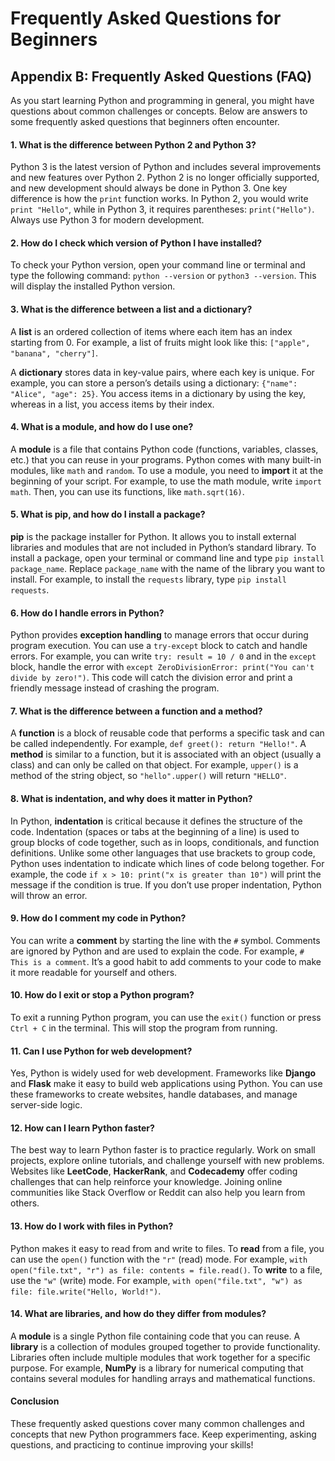 # Frequently Asked Questions for Beginners

## Appendix B: Frequently Asked Questions (FAQ)

As you start learning Python and programming in general, you might have questions about common challenges or concepts. Below are answers to some frequently asked questions that beginners often encounter.

#### 1. What is the difference between Python 2 and Python 3?

Python 3 is the latest version of Python and includes several improvements and new features over Python 2. Python 2 is no longer officially supported, and new development should always be done in Python 3. One key difference is how the `print` function works. In Python 2, you would write `print "Hello"`, while in Python 3, it requires parentheses: `print("Hello")`. Always use Python 3 for modern development.

#### 2. How do I check which version of Python I have installed?

To check your Python version, open your command line or terminal and type the following command: `python --version` or `python3 --version`. This will display the installed Python version.

#### 3. What is the difference between a list and a dictionary?

A **list** is an ordered collection of items where each item has an index starting from 0. For example, a list of fruits might look like this: `["apple", "banana", "cherry"]`.

A **dictionary** stores data in key-value pairs, where each key is unique. For example, you can store a person’s details using a dictionary: `{"name": "Alice", "age": 25}`. You access items in a dictionary by using the key, whereas in a list, you access items by their index.

#### 4. What is a module, and how do I use one?

A **module** is a file that contains Python code (functions, variables, classes, etc.) that you can reuse in your programs. Python comes with many built-in modules, like `math` and `random`. To use a module, you need to **import** it at the beginning of your script. For example, to use the math module, write `import math`. Then, you can use its functions, like `math.sqrt(16)`.

#### 5. What is pip, and how do I install a package?

**pip** is the package installer for Python. It allows you to install external libraries and modules that are not included in Python’s standard library. To install a package, open your terminal or command line and type `pip install package_name`. Replace `package_name` with the name of the library you want to install. For example, to install the `requests` library, type `pip install requests`.

#### 6. How do I handle errors in Python?

Python provides **exception handling** to manage errors that occur during program execution. You can use a `try-except` block to catch and handle errors. For example, you can write `try: result = 10 / 0` and in the `except` block, handle the error with `except ZeroDivisionError: print("You can't divide by zero!")`. This code will catch the division error and print a friendly message instead of crashing the program.

#### 7. What is the difference between a function and a method?

A **function** is a block of reusable code that performs a specific task and can be called independently. For example, `def greet(): return "Hello!"`. A **method** is similar to a function, but it is associated with an object (usually a class) and can only be called on that object. For example, `upper()` is a method of the string object, so `"hello".upper()` will return `"HELLO"`.

#### 8. What is indentation, and why does it matter in Python?

In Python, **indentation** is critical because it defines the structure of the code. Indentation (spaces or tabs at the beginning of a line) is used to group blocks of code together, such as in loops, conditionals, and function definitions. Unlike some other languages that use brackets to group code, Python uses indentation to indicate which lines of code belong together. For example, the code `if x > 10: print("x is greater than 10")` will print the message if the condition is true. If you don’t use proper indentation, Python will throw an error.

#### 9. How do I comment my code in Python?

You can write a **comment** by starting the line with the `#` symbol. Comments are ignored by Python and are used to explain the code. For example, `# This is a comment`. It’s a good habit to add comments to your code to make it more readable for yourself and others.

#### 10. How do I exit or stop a Python program?

To exit a running Python program, you can use the `exit()` function or press `Ctrl + C` in the terminal. This will stop the program from running.

#### 11. Can I use Python for web development?

Yes, Python is widely used for web development. Frameworks like **Django** and **Flask** make it easy to build web applications using Python. You can use these frameworks to create websites, handle databases, and manage server-side logic.

#### 12. How can I learn Python faster?

The best way to learn Python faster is to practice regularly. Work on small projects, explore online tutorials, and challenge yourself with new problems. Websites like **LeetCode**, **HackerRank**, and **Codecademy** offer coding challenges that can help reinforce your knowledge. Joining online communities like Stack Overflow or Reddit can also help you learn from others.

#### 13. How do I work with files in Python?

Python makes it easy to read from and write to files. To **read** from a file, you can use the `open()` function with the `"r"` (read) mode. For example, `with open("file.txt", "r") as file: contents = file.read()`. To **write** to a file, use the `"w"` (write) mode. For example, `with open("file.txt", "w") as file: file.write("Hello, World!")`.

#### 14. What are libraries, and how do they differ from modules?

A **module** is a single Python file containing code that you can reuse. A **library** is a collection of modules grouped together to provide functionality. Libraries often include multiple modules that work together for a specific purpose. For example, **NumPy** is a library for numerical computing that contains several modules for handling arrays and mathematical functions.

#### Conclusion

These frequently asked questions cover many common challenges and concepts that new Python programmers face. Keep experimenting, asking questions, and practicing to continue improving your skills!
